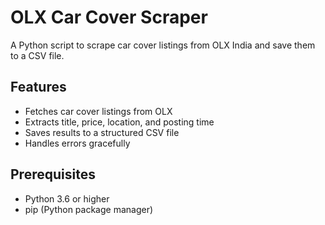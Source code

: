 # OLX Car Cover Scraper

A Python script to scrape car cover listings from OLX India and save them to a CSV file.

## Features
- Fetches car cover listings from OLX
- Extracts title, price, location, and posting time
- Saves results to a structured CSV file
- Handles errors gracefully

## Prerequisites
- Python 3.6 or higher
- pip (Python package manager)

